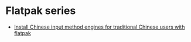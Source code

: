 # Flatpak series

- [Install Chinese input method engines for traditional Chinese users with flatpak](steamdeck_cangjie5.md)
